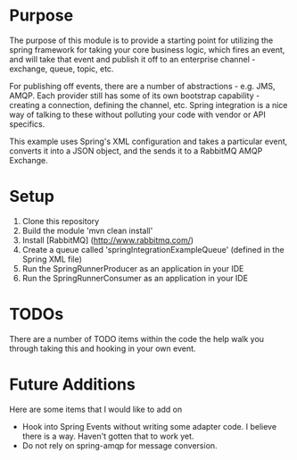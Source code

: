 # Purpose
The purpose of this module is to provide a starting point for utilizing the spring framework for taking your core business logic, which fires an event, and will take that event and publish it off to an enterprise channel - exchange, queue, topic, etc.

For publishing off events, there are a number of abstractions - e.g. JMS, AMQP.  Each provider still has some of its own bootstrap capability - creating a connection, defining the channel, etc.  Spring integration is a nice way of talking to these without polluting your code with vendor or API specifics.

This example uses Spring's XML configuration and takes a particular event, converts it into a JSON object, and the sends it to a RabbitMQ AMQP Exchange.

# Setup
1.  Clone this repository
2.  Build the module
'mvn clean install'
3.  Install [RabbitMQ] (http://www.rabbitmq.com/)
4.  Create a queue called 'springIntegrationExampleQueue' (defined in the Spring XML file)
5.  Run the SpringRunnerProducer as an application in your IDE
6.  Run the SpringRunnerConsumer as an application in your IDE

# TODOs
There are a number of TODO items within the code the help walk you through taking this and hooking in your own event.

# Future Additions
Here are some items that I would like to add on

* Hook into Spring Events without writing some adapter code.  I believe there is a way.  Haven't gotten that to work yet.
* Do not rely on spring-amqp for message conversion.